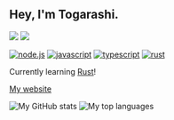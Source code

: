 ## Hey, I'm Togarashi.

<img src="https://img.shields.io/badge/i%20like%20this-blue-%230099ff"/>
<img src="https://img.shields.io/badge/and%20this%20one-too-%23000080"/>


[![node.js]](https://nodejs.org/)
[![javascript]](https://en.wikipedia.org/wiki/JavaScript)
[![typescript]](https://www.typescriptlang.org/)
[![rust]](https://www.rust-lang.org/)

Currently learning [Rust](https://www.rust-lang.org/)!

[My website][website]

![My GitHub stats](https://github-readme-stats.vercel.app/api?username=TogarashiPepper&theme=prussian&show_icons=true&hide_border=true)
![My top languages](https://github-readme-stats.vercel.app/api/top-langs/?username=TogarashiPepper&layout=compact&langs_count=6&hide_border=true&theme=prussian)

[website]: https://togarashipepper.github.io/pistonSite
[node.js]: https://img.shields.io/badge/node.js-339933?style=for-the-badge&labelColor=1e2122&logo=nodedotjs
[javascript]: https://img.shields.io/badge/javascript-f7df1e?style=for-the-badge&labelColor=f7df1e&logoColor=333333&logo=javascript
[typescript]: https://img.shields.io/badge/typescript-3178c6?style=for-the-badge&labelColor=3178c6&logoColor=white&logo=typescript
[rust]: https://img.shields.io/badge/rust-FF7043?style=for-the-badge&labelColor=231F20&logoColor=FF7043&logo=rust
